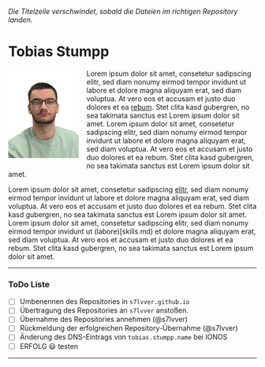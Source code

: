 *Die Titelzeile verschwindet, sobald die Dateien im richtigen Repository landen.*

# Tobias Stumpp

[<img src="./img/tobias-portrait.png" style="margin:0 16px 8px 0;height:180px;float:left;">](./img/tobias-portrait.png)
Lorem ipsum dolor sit amet, consetetur sadipscing elitr, sed diam nonumy eirmod tempor invidunt ut labore et dolore magna aliquyam erat, sed diam voluptua. At vero eos et accusam et justo duo dolores et ea [rebum](curriculum.md). Stet clita kasd gubergren, no sea takimata sanctus est Lorem ipsum dolor sit amet. Lorem ipsum dolor sit amet, consetetur sadipscing elitr, sed diam nonumy eirmod tempor invidunt ut labore et dolore magna aliquyam erat, sed diam voluptua. At vero eos et accusam et justo duo dolores et ea rebum. Stet clita kasd gubergren, no sea takimata sanctus est Lorem ipsum dolor sit amet.

Lorem ipsum dolor sit amet, consetetur sadipscing [elitr](vita.md), sed diam nonumy eirmod tempor invidunt ut labore et dolore magna aliquyam erat, sed diam voluptua. At vero eos et accusam et justo duo dolores et ea rebum. Stet clita kasd gubergren, no sea takimata sanctus est Lorem ipsum dolor sit amet. Lorem ipsum dolor sit amet, consetetur sadipscing elitr, sed diam nonumy eirmod tempor invidunt ut (labore)[skills.md) et dolore magna aliquyam erat, sed diam voluptua. At vero eos et accusam et justo duo dolores et ea rebum. Stet clita kasd gubergren, no sea takimata sanctus est Lorem ipsum dolor sit amet.

---

### ToDo Liste

- [ ] Umbenennen des Repositories in `s7lvver.github.io`
- [ ] Übertragung des Repositories an `s7lvver` anstoßen.
- [ ] Übernahme des Repositories annehmen (@s7lvver)
- [ ] Rückmeldung der erfolgreichen Repository-Übernahme (@s7lvver)
- [ ] Änderung des DNS-Eintrags von `tobias.stumpp.name` bei IONOS
- [ ] ERFOLG :smiley: testen

---

